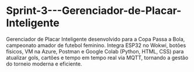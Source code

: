 # Sprint-3---Gerenciador-de-Placar-Inteligente
Gerenciador de Placar Inteligente desenvolvido para a Copa Passa a Bola, campeonato amador de futebol feminino. Integra ESP32 no Wokwi, botões físicos, VM na Azure, Postman e Google Colab (Python, HTML, CSS) para atualizar gols, cartões e tempo em tempo real via MQTT, tornando a gestão do torneio moderna e eficiente.
